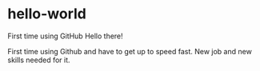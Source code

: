 # hello-world
First time using GitHub
Hello there!

First time using Github and have to get up to speed fast.
New job and new skills needed for it.
